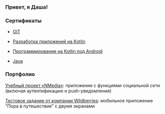 ### **Привет, я Даша!**

### Сертификаты 

- [GIT](https://github.com/DariaMandzyuk/DariaMandzyuk/blob/main/certificate%20git.pdf)

- [Разработка приложений на Kotlin](https://github.com/DariaMandzyuk/DariaMandzyuk/blob/main/certificate%20kotlin%20app.pdf)

- [Программирование на Kotlin под Android](https://github.com/DariaMandzyuk/DariaMandzyuk/blob/main/certificate%20android%20app.pdf)

- [Java](https://github.com/DariaMandzyuk/DariaMandzyuk/blob/main/certificate%20java.pdf)

### Портфолио

[Учебный проект «NMedia»](https://github.com/DariaMandzyuk/AndroidProject): приложение с функциями социальной сети (включая аутентификацию и push-уведомления)

[Тестовое задание от компании Wildberries](): мобильное приложение “Пора в путешествие” с двумя экранами
